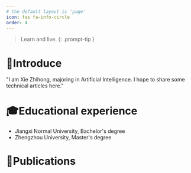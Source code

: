 ```yaml
---
# the default layout is 'page'
icon: fas fa-info-circle
order: 4
---
```


> Learn and live.
{: .prompt-tip }

# 🫶Introduce

"I am Xie Zhihong, majoring in Artificial Intelligence. I hope to share some technical articles here."

# 🎓Educational experience

- Jiangxi Normal University, Bachelor's degree
- Zhengzhou University, Master's degree

# 📝Publications
